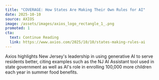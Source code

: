 ```yaml
---
title: "COVERAGE: How States Are Making Their Own Rules for AI"
date: 2025-10-10
source: AXIOS
image: /assets/images/axios_logo_rectangle_1_.png
promoted: 1
cta:
  text: Continue Reading
  link: https://www.axios.com/2025/10/10/states-making-rules-ai
---
```

Axios highlights New Jersey's leadership in using generative AI to serve residents better, citing examples such as the NJ AI Assistant tool used in state government as well as AI's role in enrolling 100,000 more children each year in summer food benefits.
